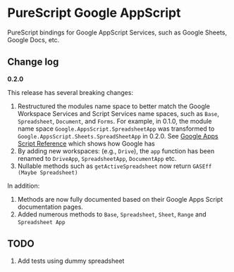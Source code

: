 # PureScript Google AppScript

PureScript bindings for Google AppScript Services, such as Google Sheets, Google Docs, etc.

## Change log
**0.2.0**

This release has several breaking changes:
1. Restructured the modules name space to better match the Google Workspace Services and Script Services name spaces, such as `Base`, `Spreadsheet`, `Document`, and `Forms`.  For example, in 0.1.0, the module name space `Google.AppsScript.SpreadsheetApp` was transformed to `Google.AppsScript.Sheets.SpreadSheetApp` in 0.2.0. See [Google Apps Script Reference](https://developers.google.com/apps-script/reference) which shows how Google has 
2. By adding new workspaces: (e.g., `Drive`), the `app` function has been renamed to `DriveApp`, `SpreadsheetApp`, `DocumentApp` etc.
3. Nullable methods such as `getActiveSpreadsheet` now return `GASEff (Maybe Spreadsheet)`

In addition:
1. Methods are now fully documented based on their Google Apps Script documentation pages.
2. Added numerous methods to `Base`, `Spreadsheet`, `Sheet`, `Range` and `Spreadsheet App`

## TODO
1. Add tests using dummy spreadsheet
